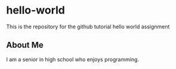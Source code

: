 # hello-world
This is the repository for the github tutorial hello world assignment

## About Me
I am a senior in high school who enjoys programming.
